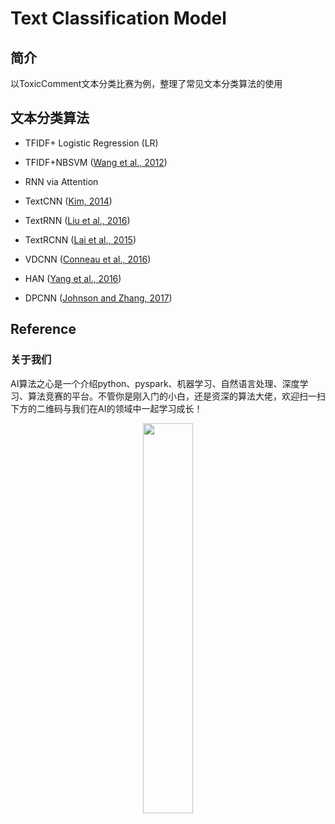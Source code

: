 # Text Classification Model

## 简介

以ToxicComment文本分类比赛为例，整理了常见文本分类算法的使用

## 文本分类算法

* TFIDF+ Logistic Regression (LR)

* TFIDF+NBSVM ([Wang et al., 2012](https://nlp.stanford.edu/pubs/sidaw12_simple_sentiment.pdf))

* RNN via Attention

* TextCNN ([Kim, 2014](https://arxiv.org/pdf/1408.5882.pdf))

* TextRNN ([Liu et al., 2016](https://arxiv.org/pdf/1605.05101.pdf))

* TextRCNN ([Lai et al., 2015](https://www.aaai.org/ocs/index.php/AAAI/AAAI15/paper/download/9745/9552))

* VDCNN ([Conneau et al., 2016](https://arxiv.org/pdf/1606.01781.pdf))

* HAN ([Yang et al., 2016](https://www.cs.cmu.edu/~./hovy/papers/16HLT-hierarchical-attention-networks.pdf))

* DPCNN ([Johnson and Zhang, 2017](https://www.aclweb.org/anthology/P17-1052))



## Reference





### 关于我们

AI算法之心是一个介绍python、pyspark、机器学习、自然语言处理、深度学习、算法竞赛的平台。不管你是刚入门的小白，还是资深的算法大佬，欢迎扫一扫下方的二维码与我们在AI的领域中一起学习成长！


<div align=center><img src="https://github.com/hecongqing/TextClassification/blob/master/%E5%BE%AE%E4%BF%A1%E5%9B%BE%E7%89%87_20190122210742.jpg" width="40%" height="40%">
